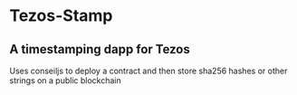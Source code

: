 # Tezos-Stamp

## A timestamping dapp for Tezos

Uses conseiljs to deploy a contract and then store sha256 hashes or other strings on a public blockchain


